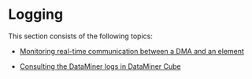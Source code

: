 # Logging

This section consists of the following topics:

- [Monitoring real-time communication between a DMA and an element](Monitoring_real-time_communication_between_a_DMA_and_an_element.md#monitoring-real-time-communication-between-a-dma-and-an-element)

- [Consulting the DataMiner logs in DataMiner Cube](Consulting_the_DataMiner_logs_in_DataMiner_Cube.md)
